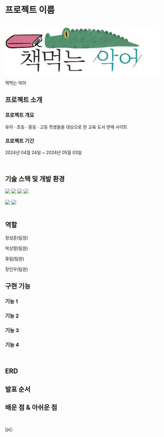 # 프로젝트 이름

<p align="center">
  <br>
   <img src="/src/main/webapp/resources/img/BEClogo.png" >
  <br>
</p>

 책먹는 악어


## 프로젝트 소개

### 프로젝트 개요
<p>유아 · 초등 · 중등 · 고등 학생들을 대상으로 한 교육 도서 판매 사이트</p>

### 프로젝트 기간
<p>2024년 04월 24일 ~ 2024년 05월 03일</p>
<br>

## 기술 스택 및 개발 환경
<div>
   <img src="https://img.shields.io/badge/-spring-6DB33F?style=flat&logo=spring&logoColor=white"/>
   <img src="https://img.shields.io/badge/-JavaScript-F7DF1E?style=flat&logo=JavaScript&logoColor=white"/>
   <img src="https://img.shields.io/badge/-HTML-E34F26?style=flat&logo=HTML5&logoColor=white"/>
   <img src="https://img.shields.io/badge/-CSS-1572B6?style=flat&logo=CSS3&logoColor=white"/>
</div>
<br>
<div>
   <img src="https://img.shields.io/badge/-mariadb-003545?style=flat&logo=mariadb&logoColor=white"/>
   <img src="https://img.shields.io/badge/-apachetomcat-F8DC75?style=flat&logo=apachetomcat&logoColor=white"/>
</div>


<br>

## 역할
   정성훈(팀장)
   

   박상렬(팀원)
      

   류림(팀원)


   장인우(팀원)

## 구현 기능

### 기능 1

### 기능 2

### 기능 3

### 기능 4

<br>

## ERD

## 발표 순서

## 배운 점 & 아쉬운 점

<p align="justify">

</p>

<br>


<!-- Stack Icon Refernces -->

[js]:


[ts]: /images/stack/typescript.svg
[react]: /images/stack/react.svg
[node]: /images/stack/node.svg

